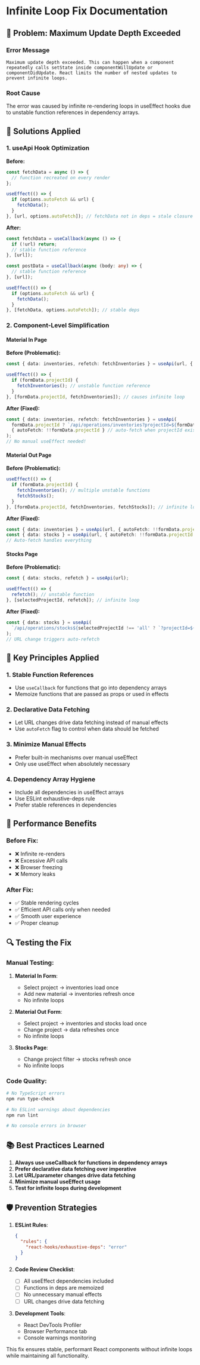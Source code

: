 # Infinite Loop Fix Documentation

## 🐛 **Problem: Maximum Update Depth Exceeded**

### Error Message
```
Maximum update depth exceeded. This can happen when a component repeatedly calls setState inside componentWillUpdate or componentDidUpdate. React limits the number of nested updates to prevent infinite loops.
```

### Root Cause
The error was caused by infinite re-rendering loops in useEffect hooks due to unstable function references in dependency arrays.

## 🔧 **Solutions Applied**

### 1. **useApi Hook Optimization**
**Before:**
```typescript
const fetchData = async () => {
  // function recreated on every render
};

useEffect(() => {
  if (options.autoFetch && url) {
    fetchData();
  }
}, [url, options.autoFetch]); // fetchData not in deps = stale closure
```

**After:**
```typescript
const fetchData = useCallback(async () => {
  if (!url) return;
  // stable function reference
}, [url]);

const postData = useCallback(async (body: any) => {
  // stable function reference
}, [url]);

useEffect(() => {
  if (options.autoFetch && url) {
    fetchData();
  }
}, [fetchData, options.autoFetch]); // stable deps
```

### 2. **Component-Level Simplification**

#### **Material In Page**
**Before (Problematic):**
```typescript
const { data: inventories, refetch: fetchInventories } = useApi(url, { autoFetch: false });

useEffect(() => {
  if (formData.projectId) {
    fetchInventories(); // unstable function reference
  }
}, [formData.projectId, fetchInventories]); // causes infinite loop
```

**After (Fixed):**
```typescript
const { data: inventories, refetch: fetchInventories } = useApi(
  formData.projectId ? `/api/operations/inventories?projectId=${formData.projectId}` : '',
  { autoFetch: !!formData.projectId } // auto-fetch when projectId exists
);
// No manual useEffect needed!
```

#### **Material Out Page**
**Before (Problematic):**
```typescript
useEffect(() => {
  if (formData.projectId) {
    fetchInventories(); // multiple unstable functions
    fetchStocks();
  }
}, [formData.projectId, fetchInventories, fetchStocks]); // infinite loop
```

**After (Fixed):**
```typescript
const { data: inventories } = useApi(url, { autoFetch: !!formData.projectId });
const { data: stocks } = useApi(url, { autoFetch: !!formData.projectId });
// Auto-fetch handles everything
```

#### **Stocks Page**
**Before (Problematic):**
```typescript
const { data: stocks, refetch } = useApi(url);

useEffect(() => {
  refetch(); // unstable function
}, [selectedProjectId, refetch]); // infinite loop
```

**After (Fixed):**
```typescript
const { data: stocks } = useApi(
  `/api/operations/stocks${selectedProjectId !== 'all' ? `?projectId=${selectedProjectId}` : ''}`
);
// URL change triggers auto-refetch
```

## 🎯 **Key Principles Applied**

### 1. **Stable Function References**
- Use `useCallback` for functions that go into dependency arrays
- Memoize functions that are passed as props or used in effects

### 2. **Declarative Data Fetching**
- Let URL changes drive data fetching instead of manual effects
- Use `autoFetch` flag to control when data should be fetched

### 3. **Minimize Manual Effects**
- Prefer built-in mechanisms over manual useEffect
- Only use useEffect when absolutely necessary

### 4. **Dependency Array Hygiene**
- Include all dependencies in useEffect arrays
- Use ESLint exhaustive-deps rule
- Prefer stable references in dependencies

## 🚀 **Performance Benefits**

### Before Fix:
- ❌ Infinite re-renders
- ❌ Excessive API calls
- ❌ Browser freezing
- ❌ Memory leaks

### After Fix:
- ✅ Stable rendering cycles
- ✅ Efficient API calls only when needed
- ✅ Smooth user experience
- ✅ Proper cleanup

## 🔍 **Testing the Fix**

### Manual Testing:
1. **Material In Form**:
   - Select project → inventories load once
   - Add new material → inventories refresh once
   - No infinite loops

2. **Material Out Form**:
   - Select project → inventories and stocks load once
   - Change project → data refreshes once
   - No infinite loops

3. **Stocks Page**:
   - Change project filter → stocks refresh once
   - No infinite loops

### Code Quality:
```bash
# No TypeScript errors
npm run type-check

# No ESLint warnings about dependencies
npm run lint

# No console errors in browser
```

## 📚 **Best Practices Learned**

1. **Always use useCallback for functions in dependency arrays**
2. **Prefer declarative data fetching over imperative**
3. **Let URL/parameter changes drive data fetching**
4. **Minimize manual useEffect usage**
5. **Test for infinite loops during development**

## 🛡️ **Prevention Strategies**

1. **ESLint Rules**:
   ```json
   {
     "rules": {
       "react-hooks/exhaustive-deps": "error"
     }
   }
   ```

2. **Code Review Checklist**:
   - [ ] All useEffect dependencies included
   - [ ] Functions in deps are memoized
   - [ ] No unnecessary manual effects
   - [ ] URL changes drive data fetching

3. **Development Tools**:
   - React DevTools Profiler
   - Browser Performance tab
   - Console warnings monitoring

This fix ensures stable, performant React components without infinite loops while maintaining all functionality.